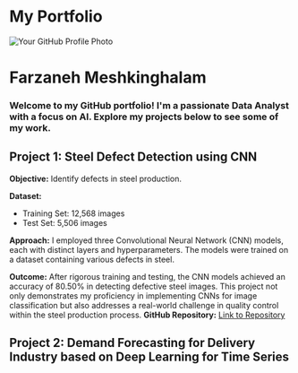# My Portfolio


![Your GitHub Profile Photo](https://avatars.githubusercontent.com/u/140073903?s=400&u=1a7246a6029322034f4a484357ee46ca4bb70812&v=4)


# Farzaneh Meshkinghalam
### Welcome to my GitHub portfolio! I'm a passionate Data Analyst with a focus on AI. Explore my projects below to see some of my work.

## Project 1: Steel Defect Detection using CNN

**Objective:** Identify defects in steel production.

**Dataset:**
- Training Set: 12,568 images
- Test Set: 5,506 images

**Approach:**
I employed three Convolutional Neural Network (CNN) models, each with distinct layers and hyperparameters. The models were trained on a dataset containing various defects in steel.

**Outcome:**
After rigorous training and testing, the CNN models achieved an accuracy of 80.50% in detecting defective steel images. This project not only demonstrates my proficiency in implementing CNNs for image classification but also addresses a real-world challenge in quality control within the steel production process.
**GitHub Repository:**
[Link to Repository](https://github.com/FarzanehMeshkinghalam/Python_Projects/blob/e43953fe52b8d1ccf3a8dd003b60ec1417f544dc/Steel_Defect_Detection.ipynb)


## Project 2: Demand Forecasting for Delivery Industry based on Deep Learning for Time Series



